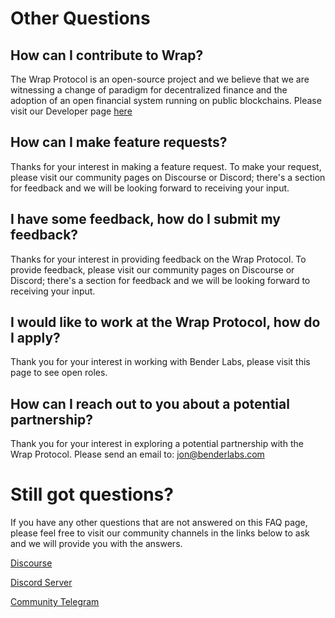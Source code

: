 # Other Questions

## How can I contribute to Wrap?

The Wrap Protocol is an open-source project and we believe that we are witnessing a change of paradigm for decentralized finance and the adoption of an open financial system running on public blockchains. Please visit our Developer page [here](https://www.benderlabs.io/for-developers)

## How can I make feature requests?

Thanks for your interest in making a feature request. To make your request, please visit our community pages on Discourse or Discord; there's a section for feedback and we will be looking forward to receiving your input.

## I have some feedback, how do I submit my feedback?

Thanks for your interest in providing feedback on the Wrap Protocol. To provide feedback,  please visit our community pages on Discourse or Discord; there's a section for feedback and we will be looking forward to receiving your input.

## I would like to work at the Wrap Protocol, how do I apply?

Thank you for your interest in working with Bender Labs, please visit this page to see open roles.

## How can I reach out to you about a potential partnership?

Thank you for your interest in exploring a potential partnership with the Wrap Protocol. Please send an email to: jon@benderlabs.com




# Still got questions?

If you have any other questions that are not answered on this FAQ page, please feel free to visit our community channels in the links below to ask and we will provide you with the answers.

[Discourse](https://community.benderlabs.io/)

[Discord Server](https://discord.com/invite/zR2BSrTW5Y)

[Community Telegram](https://t.me/benderlabs)


